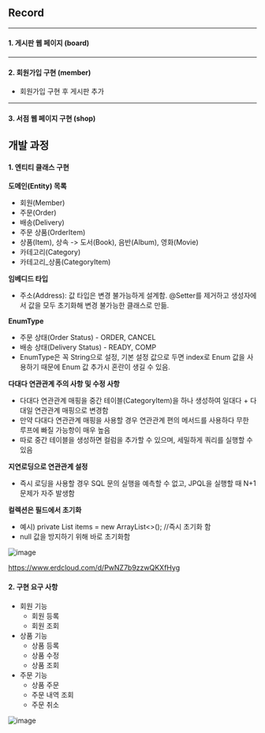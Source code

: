 ## Record
-----
#### 1. 게시판 웹 페이지 (board)
-----
#### 2. 회원가입 구현 (member)
  * 회원가입 구현 후 게시판 추가
-----
#### 3. 서점 웹 페이지 구현 (shop)

## 개발 과정

#### 1. 엔티티 클래스 구현


__도메인(Entity) 목록__

* 회원(Member)
* 주문(Order)
* 배송(Delivery)
* 주문 상품(OrderItem)
* 상품(Item), 상속 -> 도서(Book), 음반(Album), 영화(Movie)
* 카테고리(Category)
* 카테고리_상품(CategoryItem)


__임베디드 타입__
* 주소(Address): 값 타입은 변경 불가능하게 설계함. @Setter를 제거하고 생성자에서 값을 모두 초기화해 변경 불가능한 클래스로 만듦.


__EnumType__
* 주문 상태(Order Status) - ORDER, CANCEL
* 배송 상태(Delivery Status) - READY, COMP
* EnumType은 꼭 String으로 설정, 기본 설정 값으로 두면 index로 Enum 값을 사용하기 때문에 Enum 값 추가시 혼란이 생길 수 있음.


__다대다 연관관계 주의 사항 및 수정 사항__
* 다대다 연관관계 매핑을 중간 테이블(CategoryItem)을 하나 생성하여 일대다 + 다대일 연관관계 매핑으로 변경함
* 만약 다대다 연관관계 매핑을 사용할 경우 연관관계 편의 메서드를 사용하다 무한 루프에 빠질 가능항이 매우 높음
* 따로 중간 테이블을 생성하면 컬럼을 추가할 수 있으며, 세밀하게 쿼리를 실행할 수 있음


__지연로딩으로 연관관계 설정__
* 즉시 로딩을 사용할 경우 SQL 문의 실행을 예측할 수 없고, JPQL을 실행할 때 N+1 문제가 자주 발생함


__컬렉션은 필드에서 초기화__
* 예시) private List<Item> items = new ArrayList<>(); //즉시 초기화 함
* null 값을 방지하기 위해 바로 초기화함

![image](https://github.com/yujinchoi20/SpringMVC-and-JPA/assets/105353163/882d6813-da2b-4155-bafe-ac601d1cd074)

https://www.erdcloud.com/d/PwNZ7b9zzwQKXfHyg



#### 2. 구현 요구 사항

* 회원 기능
  * 회원 등록
  * 회원 조회
* 상품 기능
  * 상품 등록
  * 상품 수정
  * 상품 조회
* 주문 기능
  * 상품 주문
  * 주문 내역 조회
  * 주문 취소

![image](https://github.com/yujinchoi20/SpringMVC-and-JPA/assets/105353163/0cf66e48-6e18-46b4-a4b2-b6ac9935d900)

